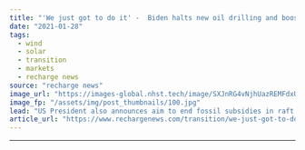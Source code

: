 ```yaml
---
title: "'We just got to do it' -  Biden halts new oil drilling and boosts offshore wind with executive orders"
date: "2021-01-28"
tags: 
  - wind
  - solar
  - transition
  - markets
  - recharge news
source: "recharge news"
image_url: "https://images-global.nhst.tech/image/SXJnRG4vNjhUazREMFdxUUsxdUV3UGdyMktwc3RRV05RSzYrNzhuL1ZuUT0=/nhst/binary/98d6c958c3e7af7af98ae8b0592f1f91"
image_fp: "/assets/img/post_thumbnails/100.jpg"
lead: "US President also announces aim to end fossil subsidies in raft of orders designed to make climate change 'essential element' of foreign policy and national security"
article_url: "https://www.rechargenews.com/transition/we-just-got-to-do-it-biden-halts-new-oil-drilling-and-boosts-offshore-wind-with-executive-orders/2-1-952588"
---
```


---
